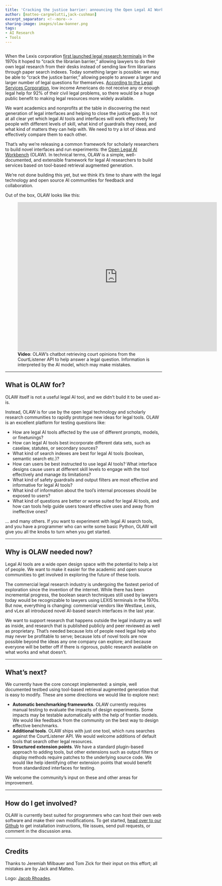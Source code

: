 ```yaml
---
title: 'Cracking the justice barrier: announcing the Open Legal AI Workbench'
author: [matteo-cargnelutti,jack-cushman]
excerpt_separator: <!--more-->
sharing-image: images/olaw-banner.png
tags:
- AI Research
- Tools
---
```


<img src="https://lil-blog-media.s3.amazonaws.com/olaw-banner.png" alt=""/>

When the Lexis corporation [first launched legal research terminals](https://en.wikipedia.org/wiki/LexisNexis#History) in the 1970s it hoped to “crack the librarian barrier,” allowing lawyers to do their own legal research from their desks instead of sending law firm librarians through paper search indexes. Today something larger is possible: we may be able to “crack the justice barrier,” allowing people to answer a larger and larger number of legal questions for themselves. [According to the Legal Services Corporation](https://justicegap.lsc.gov/), low income Americans do not receive any or enough legal help for 92% of their civil legal problems, so there would be a huge public benefit to making legal resources more widely available.

We want academics and nonprofits at the table in discovering the next generation of legal interfaces and helping to close the justice gap. It is not at all clear yet which legal AI tools and interfaces will work effectively for people with different levels of skill, what kind of guardrails they need, and what kind of matters they can help with. We need to try a lot of ideas and effectively compare them to each other.

That’s why we’re releasing a common framework for scholarly researchers to build novel interfaces and run experiments: the [Open Legal AI Workbench](https://github.com/harvard-lil/olaw) (OLAW). In technical terms, OLAW is a simple, well-documented, and extensible framework for legal AI researchers to build services based on tool-based retrieval augmented generation.

We’re not done building this yet, but we think it’s time to share with the legal technology and open source AI communities for feedback and collaboration. 

Out of the box, OLAW looks like this:

<figure>
    <div class="embed-container">
        <iframe src="https://player.vimeo.com/video/919686775"
                width="640"
                height="480"
                frameborder="0"
                webkitallowfullscreen
                mozallowfullscreen
                allowfullscreen>
        </iframe>
    </div>
    <figcaption><strong>Video</strong>: OLAW’s chatbot retrieving court opinions from the CourtListener API to help answer a legal question. Information is interpreted by the AI model, which may make mistakes.</figcaption>
</figure>

---

## What is OLAW for?

OLAW itself is not a useful legal AI tool, and we didn’t build it to be used as-is.

Instead, OLAW is for use by the open legal technology and scholarly research communities to rapidly prototype new ideas for legal tools. OLAW is an excellent platform for testing questions like:

- How are legal AI tools affected by the use of different prompts, models, or finetunings?
- How can legal AI tools best incorporate different data sets, such as caselaw, statutes, or secondary sources?
- What kind of search indexes are best for legal AI tools (boolean, semantic search etc.)?
- How can users be best instructed to use legal AI tools? What interface designs cause users at different skill levels to engage with the tool effectively and manage its limitations?
- What kind of safety guardrails and output filters are most effective and informative for legal AI tools?
- What kind of information about the tool’s internal processes should be exposed to users?
- What kind of questions are better or worse suited for legal AI tools, and how can tools help guide users toward effective uses and away from ineffective ones?

… and many others. If you want to experiment with legal AI search tools, and you have a programmer who can write some basic Python, OLAW will give you all the knobs to turn when you get started.

---

## Why is OLAW needed now?

Legal AI tools are a wide open design space with the potential to help a lot of people. We want to make it easier for the academic and open source communities to get involved in exploring the future of these tools.

The commercial legal research industry is undergoing the fastest period of exploration since the invention of the internet. While there has been incremental progress, the boolean search techniques still used by lawyers today would be recognizable to lawyers using LEXIS terminals in the 1970s. But now, everything is changing: commercial vendors like Westlaw, Lexis, and vLex all introduced novel AI-based search interfaces in the last year.

We want to support research that happens outside the legal industry as well as inside, and research that is published publicly and peer reviewed as well as proprietary. That’s needed because lots of people need legal help who may never be profitable to serve; because lots of novel tools are now possible beyond the ideas any one company can explore; and because everyone will be better off if there is rigorous, public research available on what works and what doesn’t.

---

## What’s next?

We currently have the core concept implemented: a simple, well documented testbed using tool-based retrieval augmented generation that is easy to modify. These are some directions we would like to explore next:

- **Automatic benchmarking frameworks**. OLAW currently requires manual testing to evaluate the impacts of design experiments. Some impacts may be testable automatically with the help of frontier models. We would like feedback from the community on the best way to design effective benchmarks.
- **Additional tools**. OLAW ships with just one tool, which runs searches against the CourtListener API. We would welcome additions of default tools that search other legal resources.
- **Structured extension points**. We have a standard plugin-based approach to adding tools, but other extensions such as output filters or display methods require patches to the underlying source code. We would like help identifying other extension points that would benefit from standardized interfaces for testing.

We welcome the community’s input on these and other areas for improvement.

---

## How do I get involved?

OLAW is currently best suited for programmers who can host their own web software and make their own modifications. To get started, [head over to our Github](https://github.com/harvard-lil/olaw) to get installation instructions, file issues, send pull requests, or comment in the discussion area.

---

## Credits

Thanks to Jeremiah Milbauer and Tom Zick for their input on this effort; all mistakes are by Jack and Matteo. 

Logo: <a href="/about/#jacob-rhoades">Jacob Rhoades</a>.
